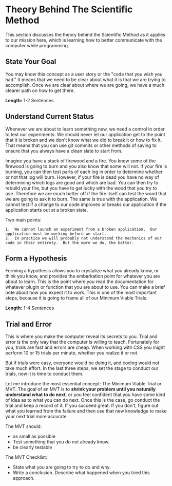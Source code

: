 # Theory Behind The Scientific Method

This section discusses the theory behind the Scientific Method as it applies to our mission here, which is learning how to better communicate with the computer while programming.

## State Your Goal

You may know this concept as a user story or the "code that you wish you had."  It means that we need to be clear about what it is that we are trying to accomplish.  Once we are clear about where we are going, we have a much clearer path on how to get there.  

**Length:** 1-2 Sentences

## Understand Current Status

Whenever we are about to learn something new, we need a control in order to test our experiments.  We should never let our application get to the point that it is broken and we don't know what we did to break it or how to fix it.  That means that you can use git commits or other methods of saving to ensure that you always have a clean slate to start from.  

Imagine you have a stack of firewood and a fire.  You know some of the firewood is going to burn and you also know that some will not.  If your fire is burning, you can then test parts of each log in order to determine whether or not that log will burn.  However, if your fire is dead you have no way of determining which logs are good and which are bad.  You can then try to rebuild your fire, but you have to get lucky with the wood that you try to use.  Therefore we are much better off if the fire itself can test the wood that we are going to ask it to burn.  The same is true with the application.  We cannot test if a change to our code improves or breaks our application if the application starts out at a broken state.

Two main points: 

	1.  We cannot launch an experiment from a broken application.  Our application must be working before we start.
	2.  In practice we will probably not understand the mechanics of our code in their entirety.  But the more we do, the better.

## Form a Hypothesis

Forming a hypothesis allows you to crystalize what you already know, or think you know, and provides the embarkation point for whatever you are about to learn.  This is the point where you read the documentation for whatever plugin or function that you are about to use.  You can make a brief note about how you expect it to work.  This is one of the most important steps, because it is going to frame all of our Minimum Viable Trials.


**Length:** 1-4 Sentences

## Trial and Error

This is where you make the computer reveal its secrets to you.  Trial and error is the only way that the computer is willing to teach.  Fortunately for you, trials are fast and errors are cheap.  When working with CSS you might perform 10 or 15 trials per minute, whether you realize it or not.  

But if trials were easy, everyone would be doing it, and coding would not take much effort. In the last three steps, we set the stage to conduct our trials, now it is time to conduct them.

Let me introduce the most essential concept: The Minimum Viable Trial or MVT. The goal of an MVT is to **shrink your problem until you naturally understand what to do next**, or you feel confident that you have some kind of idea as to what you can do next.  Once this is the case, go conduct the trial and keep a record of it.  If you succeed great.  If you don't, figure out what you learned from the failure and then use that new knowledge to make your next trial more accurate.

The MVT should:

  *  as small as possible
  *  Test something that you do not already know.
  *	 be clearly testable

The MVT Checklist:

* State what you are going to try to do and why.
* Write a conclusion.  Describe what happened when you tried this approach.